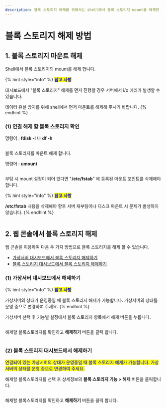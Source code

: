 ```yaml
---
description: 블록 스토리지 해제를 위해서는 shell에서 블록 스토리지 mount를 해제한 뒤, 웹 콘솔에서 블록 스토리지 연결 해제를 하여야 합니다.
---
```


# 블록 스토리지 해제 방법

## 1. 블록 스토리지 마운트 해제

Shell에서 블록 스토리지의 mount를 해제 합니다.

{% hint style="info" %}
<mark style="color:blue;">**참고 사항**</mark>

대시보드에서 "블록 스토리지" 해제를 먼저 진행할 경우 서버에서 i/o 에러가 발생할 수 있습니다.&#x20;

데이터 유실 방지를 위해 shell에서 먼저 마운트를 해제해 주시기 바랍니다.
{% endhint %}



### (1) 연결 해제 할 블록 스토리지 확인

명령어 : **fdisk -l** 나 **df -h**&#x20;

<div align="left">

<figure><img src="https://filesystem.cafe24.com/hosting/cloud_service/2020/02/26/caa413608bdd52167f0ad45d1a734191_1582695776.png" alt=""><figcaption></figcaption></figure>

</div>

블록 스토리지를 마운트 해제 합니다.

명령어 : **umount**

<div align="left">

<figure><img src="https://filesystem.cafe24.com/hosting/cloud_service/2020/02/26/b4f64f4ef88dff428f0d2f84cb5ea1e8_1582704933.png" alt=""><figcaption></figcaption></figure>

</div>

부팅 시 mount 설정이 되어 있다면 "**/etc/fstab**" 에 등록된 마운트 포인트를 삭제해야 합니다.

{% hint style="info" %}
<mark style="color:blue;">**참고 사항**</mark>

**/etc/fstab** 내용을 삭제해야 향후 서버 재부팅이나 디스크 마운트 시 문제가 발생하지 않습니다.
{% endhint %}

<div align="left">

<figure><img src="https://filesystem.cafe24.com/hosting/cloud_service/2020/02/26/9098086149d67a1eff25bc51f6a99cdc_1582696026.png" alt=""><figcaption></figcaption></figure>

</div>



## 2. 웹 콘솔에서 블록 스토리지 해제

&#x20;웹 콘솔을 이용하여 다음 두 가지 방법으로 블록 스토리지를 해제 할 수 있습니다.

* [가상서버 대시보드에서 블록 스토리지 해제하기](disconnect.md#1-1)
* [블록 스토리지 대시보드에서 블록 스토리지 해제하기](disconnect.md#2)



### (1) 가상서버 대시보드에서 해제하기

{% hint style="info" %}
<mark style="color:blue;">**참고 사항**</mark>

가상서버의 상태가 운영중일 때 블록 스토리지 해제가 가능합니다. 가상서버의 상태를 운영 중으로 변경하여 주세요.
{% endhint %}

가상서버 선택 후 기능별 설정에서 블록 스토리지 항목에서 해제 버튼을 누릅니다.

<div align="left">

<figure><img src="https://filesystem.cafe24.com/hosting/cloud_service/2020/02/26/72f62cdf1047ce89e16668e2351ad5ec_1582696083.png" alt=""><figcaption></figcaption></figure>

</div>

&#x20;해제할 블록스토리지를 확인하고 **해제하기** 버튼을 클릭 합니다.

<div align="left">

<figure><img src="https://filesystem.cafe24.com/hosting/cloud_service/2020/02/26/843f94ef9c890fd57557b5a9f2cdf277_1582696112.png" alt=""><figcaption></figcaption></figure>

</div>





### (2) 블록 스토리지 대시보드에서 해제하기

<mark style="color:blue;">연결되어 있는 가상서버의 상태가 운영중일 때 블록 스토리지 해제가 가능합니다. 가상서버의 상태를 운영 중으로 변경하여 주세요.</mark>&#x20;

해제할 블록스토리지를 선택 후 상세정보의 **블록 스토리지 기능 > 해제** 버튼을 클릭합니다.

<div align="left">

<figure><img src="https://filesystem.cafe24.com/hosting/cloud_service/2020/02/26/67f5ba86b1239dee1cf73f8d8279b9f2_1582696202.png" alt=""><figcaption></figcaption></figure>

</div>

&#x20;해제할 블록스토리지를 확인하고 **해제하기** 버튼을 클릭 합니다.

<div align="left">

<figure><img src="https://filesystem.cafe24.com/hosting/cloud_service/2020/02/26/a0fcaccd69e73aa9d6f16c18b985a687_1582696213.png" alt=""><figcaption></figcaption></figure>

</div>





